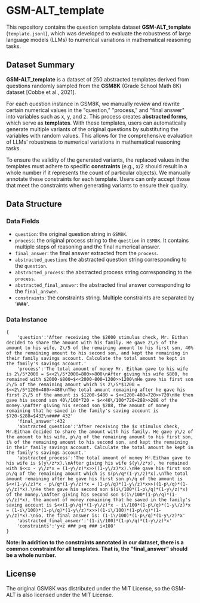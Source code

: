 # GSM-ALT_template
This repository contains the question template dataset **GSM-ALT_template** (`template.jsonl`), which was developed to evaluate the robustness of large language models (LLMs) to numerical variations in mathematical reasoning tasks.

## Dataset Summary
**GSM-ALT_template** is a dataset of 250 abstracted templates derived from questions randomly sampled from the **GSM8K** (Grade School Math 8K) dataset \[Cobbe et al., 2021\]. 

For each question instance in GSM8K, we manually review and rewrite certain numerical values in the "question," "process," and "final answer" into variables such as x, y, and z.
This process creates **abstracted forms**, which serve as **templates**.
With these templates, users can automatically generate multiple variants of the original questions by substituting the variables with random values. 
This allows for the comprehensive evaluation of LLMs' robustness to numerical variations in mathematical reasoning tasks.

To ensure the validity of the generated variants, the replaced values in the templates must adhere to specific **constraints** (e.g., x/2 should result in a whole number if it represents the count of particular objects). 
We manually annotate these constraints for each template.
Users can only accept those that meet the constraints when generating variants to ensure their quality.

## Data Structure

### Data Fields
- `question`: the original question string in `GSM8K`.
- `process`: the original process string to the `question` in `GSM8K`. It contains multiple steps of reasoning and the final numerical answer.
- `final_answer`: the final answer extracted from the `process`.
- `abstracted_question`: the abstracted question string corresponding to the `question`.
- `abstracted_process`: the abstracted process string corresponding to the `process`.
- `abstracted_final_answer`: the abstracted final answer corresponding to the `final_answer`.
- `constraints`: the constraints string. Multiple constraints are separated by '###'.

### Data Instance
```
{
    'question':'After receiving the $2000 stimulus check, Mr. Eithan decided to share the amount with his family. He gave 2\/5 of the amount to his wife, 2\/5 of the remaining amount to his first son, 40% of the remaining amount to his second son, and kept the remaining in their family savings account. Calculate the total amount he kept in the family's savings account.'
    'process':'The total amount of money Mr. Eithan gave to his wife is 2\/5*2000 = $<<2\/5*2000=800>>800\nAfter giving his wife $800, he remained with $2000-$800=$<<2000-800=1200>>1200\nHe gave his first son 2\/5 of the remaining amount which is 2\/5*$1200 = $<<2\/5*1200=480>>480\nThe total amount remaining after he gave his first 2\/5 of the amount is $1200-$480 = $<<1200-480=720>>720\nHe then gave his second son 40\/100*720 = $<<40\/100*720=288>>288 of the money.\nAfter giving his second son $288, the amount of money remaining that he saved in the family's saving account is $720-$288=$432\n#### 432'
    'final_answer':432
    'abstracted_question':'After receiving the $x stimulus check, Mr.Eithan decided to share the amount with his family. He gave y\/z of the amount to his wife, p\/q of the remaining amount to his first son, i% of the remaining amount to his second son, and kept the remaining in their family savings account. Calculate the total amount he kept in the family's savings account.'
    'abstracted_process':'The total amount of money Mr.Eithan gave to his wife is $(y\/z*x).\nAfter giving his wife $(y\/z*x), he remained with $<<x - y\/z*x = (1-y\/z)*x>>((1-y\/z)*x).\nHe gave his first son p\/q of the remaining amount which is $(p\/q*(1-y\/z)*x).\nThe total amount remaining after he gave his first son p\/q of the amount is $<<(1-y\/z)*x - p\/q*(1-y\/z)*x = (1-p\/q)*(1-y\/z)*x>>((1-p\/q)*(1-y\/z)*x).\nHe then gave his second son $(i\/100*(1-p\/q)*(1-y\/z)*x) of the money.\nAfter giving his second son $(i\/100*(1-p\/q)*(1-y\/z)*x), the amount of money remaining that he saved in the family's saving account is $<<(1-p\/q)*(1-y\/z)*x - i\/100*(1-p\/q)*(1-y\/z)*x = (1-i\/100)*(1-p\/q)*(1-y\/z)*x>>((1-i\/100)*(1-p\/q)*(1-y\/z)*x).\nSo, the final answer is: (1-i\/100)*(1-p\/q)*(1-y\/z)*x'
    'abstracted_final_answer':'(1-i\/100)*(1-p\/q)*(1-y\/z)*x'
    'constraints':'y<z ### p<q ### i<100'
}
```
**Note: In addition to the constraints annotated in our dataset, there is a common constraint for all templates. That is, the "final_answer" should be a whole number.**

## License
The original GSM8K was distributed under the MIT License, so the GSM-ALT is also licensed under the MIT License.

